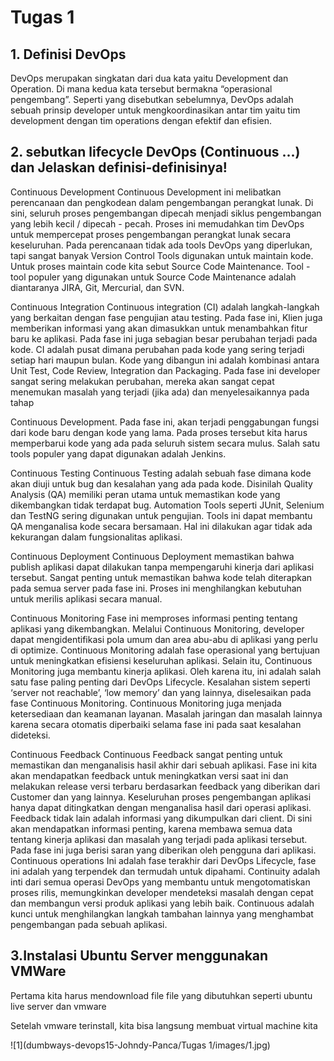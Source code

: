<h1>Tugas 1</h1>

<h2>1. Definisi DevOps</h2>
   DevOps merupakan singkatan dari dua kata yaitu Development dan Operation. Di mana
kedua kata tersebut bermakna “operasional pengembang”. Seperti yang disebutkan
sebelumnya, DevOps adalah sebuah prinsip developer untuk mengkoordinasikan antar tim
yaitu tim development dengan tim operations dengan efektif dan efisien.

<h2>2. sebutkan lifecycle DevOps (Continuous ...) dan Jelaskan definisi-definisinya! </h2>

Continuous Development
    Continuous Development ini melibatkan perencanaan dan pengkodean dalam pengembangan
perangkat lunak. Di sini, seluruh proses pengembangan dipecah menjadi siklus
pengembangan yang lebih kecil / dipecah - pecah. Proses ini memudahkan tim DevOps untuk
mempercepat proses pengembangan perangkat lunak secara keseluruhan.
Pada perencanaan tidak ada tools DevOps yang diperlukan, tapi sangat banyak Version
Control Tools digunakan untuk maintain kode. Untuk proses maintain code kita sebut Source
Code Maintenance.
Tool - tool populer yang digunakan untuk Source Code Maintenance adalah diantaranya
JIRA, Git, Mercurial, dan SVN.

Continuous Integration
Continuous integration (CI) adalah langkah-langkah yang berkaitan dengan fase pengujian
atau testing. Pada fase ini, Klien juga memberikan informasi yang akan dimasukkan untuk
menambahkan fitur baru ke aplikasi. Pada fase ini juga sebagian besar perubahan terjadi pada
kode. CI adalah pusat dimana perubahan pada kode yang sering terjadi setiap hari maupun
bulan.
Kode yang dibangun ini adalah kombinasi antara Unit Test, Code Review, Integration dan
Packaging. Pada fase ini developer sangat sering melakukan perubahan, mereka akan sangat
cepat menemukan masalah yang terjadi (jika ada) dan menyelesaikannya pada tahap

Continuous Development.
Pada fase ini, akan terjadi penggabungan fungsi dari kode baru dengan kode yang lama. Pada
proses tersebut kita harus memperbarui kode yang ada pada seluruh sistem secara mulus.
Salah satu tools populer yang dapat digunakan adalah Jenkins.

Continuous Testing
Continuous Testing adalah sebuah fase dimana kode akan diuji untuk bug dan kesalahan yang
ada pada kode. Disinilah Quality Analysis (QA) memiliki peran utama untuk memastikan
kode yang dikembangkan tidak terdapat bug.
Automation Tools seperti JUnit, Selenium dan TestNG sering digunakan untuk pengujian.
Tools ini dapat membantu QA menganalisa kode secara bersamaan. Hal ini dilakukan agar
tidak ada kekurangan dalam fungsionalitas aplikasi.

Continuous Deployment
Continuous Deployment memastikan bahwa publish aplikasi dapat dilakukan tanpa
mempengaruhi kinerja dari aplikasi tersebut. Sangat penting untuk memastikan bahwa kode
telah diterapkan pada semua server pada fase ini. Proses ini menghilangkan kebutuhan untuk
merilis aplikasi secara manual.

Continuous Monitoring
Fase ini memproses informasi penting tentang aplikasi yang dikembangkan. Melalui
Continuous Monitoring, developer dapat mengidentifikasi pola umum dan area abu-abu di
aplikasi yang perlu di optimize.
Continuous Monitoring adalah fase operasional yang bertujuan untuk meningkatkan efisiensi
keseluruhan aplikasi. Selain itu, Continuous Monitoring juga membantu kinerja aplikasi.
Oleh karena itu, ini adalah salah satu fase paling penting dari DevOps Lifecycle.
Kesalahan sistem seperti ‘server not reachable’, ‘low memory’ dan yang lainnya, diselesaikan
pada fase Continuous Monitoring. Continuous Monitoring juga menjada ketersediaan dan
keamanan layanan. Masalah jaringan dan masalah lainnya karena secara otomatis diperbaiki
selama fase ini pada saat kesalahan dideteksi.

Continuous Feedback
Continuous Feedback sangat penting untuk memastikan dan menganalisis hasil akhir dari
sebuah aplikasi. Fase ini kita akan mendapatkan feedback untuk meningkatkan versi saat ini
dan melakukan release versi terbaru berdasarkan feedback yang diberikan dari Customer dan
yang lainnya.
Keseluruhan proses pengembangan aplikasi hanya dapat ditingkatkan dengan menganalisa
hasil dari operasi aplikasi. Feedback tidak lain adalah informasi yang dikumpulkan dari
client. Di sini akan mendapatkan informasi penting, karena membawa semua data tentang
kinerja aplikasi dan masalah yang terjadi pada aplikasi tersebut. Pada fase ini juga berisi
saran yang diberikan oleh pengguna dari aplikasi.
Continuous operations
Ini adalah fase terakhir dari DevOps Lifecycle, fase ini adalah yang terpendek dan termudah
untuk dipahami. Continuity adalah inti dari semua operasi DevOps yang membantu untuk
mengotomatiskan proses rilis, memungkinkan developer mendeteksi masalah dengan cepat
dan membangun versi produk aplikasi yang lebih baik. Continuous adalah kunci untuk
menghilangkan langkah tambahan lainnya yang menghambat pengembangan pada sebuah
aplikasi.


<h2>3.Instalasi Ubuntu Server menggunakan VMWare</h2>

Pertama kita harus mendownload file file yang dibutuhkan seperti ubuntu live server dan
vmware


Setelah vmware terinstall, kita bisa langsung membuat virtual machine kita

![1](dumbways-devops15-Johndy-Panca/Tugas 1/images/1.jpg)



